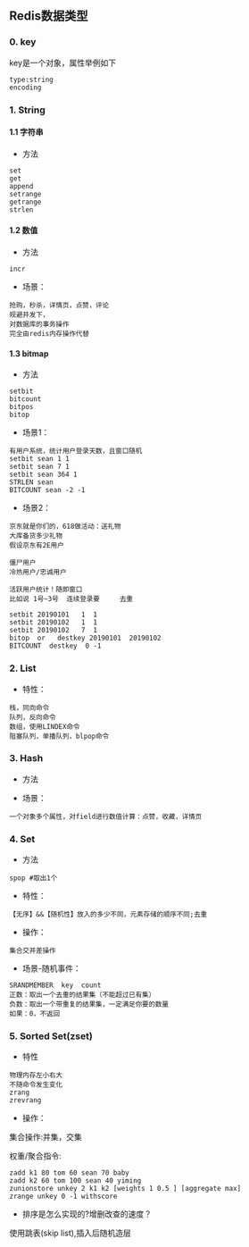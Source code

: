 ## Redis数据类型

### 0. key

key是一个对象，属性举例如下

```text
type:string
encoding
```

### 1. String

#### 1.1 字符串

* 方法

```text
set
get
append
setrange
getrange
strlen
```

#### 1.2 数值

* 方法

```text
incr
```

* 场景：

```text
抢购，秒杀，详情页，点赞，评论
规避并发下，
对数据库的事务操作
完全由redis内存操作代替
```

#### 1.3 bitmap

* 方法

```text
setbit
bitcount
bitpos
bitop
```

* 场景1：

```text
有用户系统，统计用户登录天数，且窗口随机
setbit sean 1 1
setbit sean 7 1
setbit sean 364 1
STRLEN sean
BITCOUNT sean -2 -1
```

* 场景2：
```text
京东就是你们的，618做活动：送礼物
大库备货多少礼物
假设京东有2E用户

僵尸用户
冷热用户/忠诚用户

活跃用户统计！随即窗口
比如说 1号~3号  连续登录要     去重

setbit 20190101   1  1
setbit 20190102   1  1
setbit 20190102   7  1
bitop  or   destkey 20190101  20190102
BITCOUNT  destkey  0 -1 
```


### 2. List

* 特性：

```text
栈，同向命令
队列，反向命令
数组，使用LINDEX命令
阻塞队列，单播队列，blpop命令
```


### 3. Hash


* 方法

* 场景：

```text
一个对象多个属性，对field进行数值计算：点赞，收藏，详情页
```


### 4. Set

* 方法

```text
spop #取出1个
```

* 特性：

```text
【无序】&&【随机性】放入的多少不同，元素存储的顺序不同;去重
```

* 操作：

```text
集合交并差操作
```

* 场景-随机事件：

```text
SRANDMEMBER  key  count
正数：取出一个去重的结果集（不能超过已有集）
负数：取出一个带重复的结果集，一定满足你要的数量
如果：0，不返回
```

### 5. Sorted Set(zset)

* 特性

```text
物理内存左小右大
不随命令发生变化
zrang
zrevrang
```


* 操作：

集合操作:并集，交集

权重/聚合指令:

```text
zadd k1 80 tom 60 sean 70 baby
zadd k2 60 tom 100 sean 40 yiming
zunionstore unkey 2 k1 k2 [weights 1 0.5 ] [aggregate max]
zrange unkey 0 -1 withscore
```

* 排序是怎么实现的?增删改查的速度？

使用跳表(skip list),插入后随机造层

